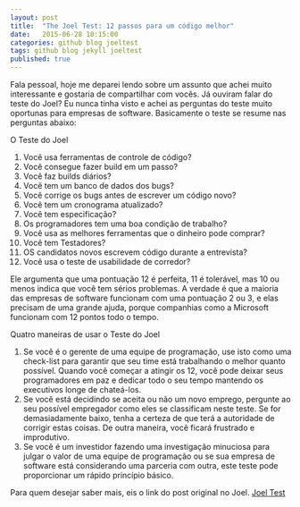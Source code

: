 ```yaml
---
layout: post
title:  "The Joel Test: 12 passos para um código melhor"
date:   2015-06-28 10:15:00
categories: github blog joeltest 
tags: github blog jekyll joeltest
published: true
---
```


Fala pessoal, hoje me deparei lendo sobre um assunto que achei muito interessante e gostaria de compartilhar com vocês. Já ouviram falar do teste do Joel?  Eu nunca tinha visto e achei as perguntas do teste muito oportunas para empresas de software. 
Basicamente o teste se resume nas perguntas abaixo: 

O Teste do Joel
1. Você usa ferramentas de controle de código?
2. Você consegue fazer build em um passo? 
3. Você faz builds diários?
4. Você tem um banco de dados dos bugs? 
5. Você corrige os bugs antes de escrever um código novo? 
6. Você tem um cronograma atualizado?
7. Você tem especificação? 
8. Os programadores tem uma boa condição de trabalho? 
9. Você usa as melhores ferramentas que o dinheiro pode comprar? 
10. Você tem Testadores? 
11. OS candidatos novos escrevem código durante a entrevista? 
12. Você usa o teste de usabilidade de corredor?

Ele argumenta que uma pontuação 12 é perfeita, 11 é tolerável, mas 10 ou menos indica que você tem sérios problemas. A verdade é que a maioria das empresas de software funcionam com uma pontuação 2 ou 3, e elas precisam de uma grande ajuda, porque companhias como a Microsoft funcionam com 12 pontos todo o tempo.

Quatro maneiras de usar o Teste do Joel
1. Se você é o gerente de uma equipe de programação, use isto como uma check-list para garantir que seu time está trabalhando o melhor quanto possível. Quando você começar a atingir os 12, você pode deixar seus programadores em paz e dedicar todo o seu tempo mantendo os executivos longe de chateá-los.
2. Se você está decidindo se aceita ou não um novo emprego, pergunte ao seu possível empregador como eles se classificam neste teste. Se for demasiadamente baixo, tenha a certeza de que terá a autoridade de corrigir estas coisas. De outra maneira, você ficará frustrado e improdutivo.
3. Se você é um investidor fazendo uma investigação minuciosa para julgar o valor de uma equipe de programação ou se sua empresa de software está considerando uma parceria com outra, este teste pode proporcionar um rápido princípio básico.

Para quem desejar saber mais, eis o link do post original no Joel. [Joel Test](http://www.joelonsoftware.com/articles/fog0000000043.html)
